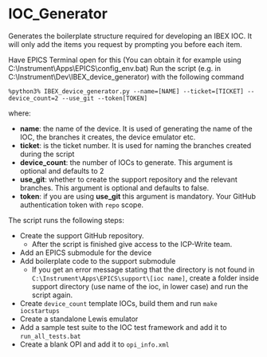 # IOC_Generator
Generates the boilerplate structure required for developing an IBEX IOC. It will only add the items you request by prompting you before each item.

Have EPICS Terminal open for this (You can obtain it for example using C:\Instrument\Apps\EPICS\config_env.bat)
Run the script (e.g. in C:\Instrument\Dev\IBEX_device_generator) with the following command

```
%python3% IBEX_device_generator.py --name=[NAME] --ticket=[TICKET] --device_count=2 --use_git --token[TOKEN]
```

where:

- **name**: the name of the device. It is used of generating the name of the IOC, the branches it creates, the device emulator etc.
- **ticket**: is the ticket number. It is used for naming the branches created during the script
- **device_count**: the number of IOCs to generate. This argument is optional and defaults to 2
- **use_git**: whether to create the support repository and the relevant branches. This argument is optional and defaults to false.
- **token**: if you are using **use_git** this argument is mandatory. Your GitHub authentication token with `repo` scope.

The script runs the following steps:

- Create the support GitHub repository.
  - After the script is finished give access to the ICP-Write team.
- Add an EPICS submodule for the device
- Add boilerplate code to the support submodule
  - If you get an error message stating that the directory is not found in `C:\Instrument\Apps\EPICS\support\[ioc name]`, create a folder inside support directory (use name of the ioc, in lower case) and run the script again.
- Create `device_count` template IOCs, build them and run `make iocstartups`
- Create a standalone Lewis emulator
- Add a sample test suite to the IOC test framework and add it to `run_all_tests.bat`
- Create a blank OPI and add it to `opi_info.xml`
